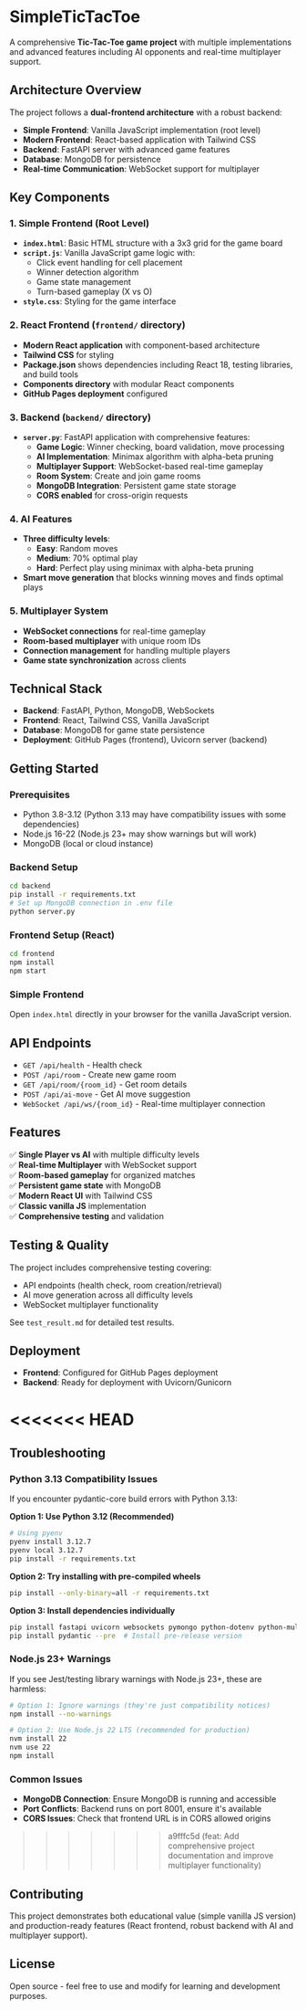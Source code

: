 # SimpleTicTacToe

A comprehensive **Tic-Tac-Toe game project** with multiple implementations and advanced features including AI opponents and real-time multiplayer support.

## **Architecture Overview**

The project follows a **dual-frontend architecture** with a robust backend:

* **Simple Frontend**: Vanilla JavaScript implementation (root level)
* **Modern Frontend**: React-based application with Tailwind CSS
* **Backend**: FastAPI server with advanced game features
* **Database**: MongoDB for persistence
* **Real-time Communication**: WebSocket support for multiplayer

## **Key Components**

### **1. Simple Frontend (Root Level)**
- **`index.html`**: Basic HTML structure with a 3x3 grid for the game board
- **`script.js`**: Vanilla JavaScript game logic with:
  - Click event handling for cell placement
  - Winner detection algorithm
  - Game state management
  - Turn-based gameplay (X vs O)
- **`style.css`**: Styling for the game interface

### **2. React Frontend (`frontend/` directory)**
- **Modern React application** with component-based architecture
- **Tailwind CSS** for styling
- **Package.json** shows dependencies including React 18, testing libraries, and build tools
- **Components directory** with modular React components
- **GitHub Pages deployment** configured

### **3. Backend (`backend/` directory)**
- **`server.py`**: FastAPI application with comprehensive features:
  - **Game Logic**: Winner checking, board validation, move processing
  - **AI Implementation**: Minimax algorithm with alpha-beta pruning
  - **Multiplayer Support**: WebSocket-based real-time gameplay
  - **Room System**: Create and join game rooms
  - **MongoDB Integration**: Persistent game state storage
  - **CORS enabled** for cross-origin requests

### **4. AI Features**
- **Three difficulty levels**:
  - **Easy**: Random moves
  - **Medium**: 70% optimal play
  - **Hard**: Perfect play using minimax with alpha-beta pruning
- **Smart move generation** that blocks winning moves and finds optimal plays

### **5. Multiplayer System**
- **WebSocket connections** for real-time gameplay
- **Room-based multiplayer** with unique room IDs
- **Connection management** for handling multiple players
- **Game state synchronization** across clients

## **Technical Stack**

* **Backend**: FastAPI, Python, MongoDB, WebSockets
* **Frontend**: React, Tailwind CSS, Vanilla JavaScript
* **Database**: MongoDB for game state persistence
* **Deployment**: GitHub Pages (frontend), Uvicorn server (backend)

## **Getting Started**

### **Prerequisites**
- Python 3.8-3.12 (Python 3.13 may have compatibility issues with some dependencies)
- Node.js 16-22 (Node.js 23+ may show warnings but will work)
- MongoDB (local or cloud instance)

### **Backend Setup**
```bash
cd backend
pip install -r requirements.txt
# Set up MongoDB connection in .env file
python server.py
```

### **Frontend Setup (React)**
```bash
cd frontend
npm install
npm start
```

### **Simple Frontend**
Open `index.html` directly in your browser for the vanilla JavaScript version.

## **API Endpoints**

- `GET /api/health` - Health check
- `POST /api/room` - Create new game room
- `GET /api/room/{room_id}` - Get room details
- `POST /api/ai-move` - Get AI move suggestion
- `WebSocket /api/ws/{room_id}` - Real-time multiplayer connection

## **Features**

✅ **Single Player vs AI** with multiple difficulty levels  
✅ **Real-time Multiplayer** with WebSocket support  
✅ **Room-based gameplay** for organized matches  
✅ **Persistent game state** with MongoDB  
✅ **Modern React UI** with Tailwind CSS  
✅ **Classic vanilla JS** implementation  
✅ **Comprehensive testing** and validation  

## **Testing & Quality**

The project includes comprehensive testing covering:
- API endpoints (health check, room creation/retrieval)
- AI move generation across all difficulty levels
- WebSocket multiplayer functionality

See `test_result.md` for detailed test results.

## **Deployment**

- **Frontend**: Configured for GitHub Pages deployment
- **Backend**: Ready for deployment with Uvicorn/Gunicorn

<<<<<<< HEAD
=======
## **Troubleshooting**

### **Python 3.13 Compatibility Issues**
If you encounter pydantic-core build errors with Python 3.13:

**Option 1: Use Python 3.12 (Recommended)**
```bash
# Using pyenv
pyenv install 3.12.7
pyenv local 3.12.7
pip install -r requirements.txt
```

**Option 2: Try installing with pre-compiled wheels**
```bash
pip install --only-binary=all -r requirements.txt
```

**Option 3: Install dependencies individually**
```bash
pip install fastapi uvicorn websockets pymongo python-dotenv python-multipart
pip install pydantic --pre  # Install pre-release version
```

### **Node.js 23+ Warnings**
If you see Jest/testing library warnings with Node.js 23+, these are harmless:
```bash
# Option 1: Ignore warnings (they're just compatibility notices)
npm install --no-warnings

# Option 2: Use Node.js 22 LTS (recommended for production)
nvm install 22
nvm use 22
npm install
```

### **Common Issues**
- **MongoDB Connection**: Ensure MongoDB is running and accessible
- **Port Conflicts**: Backend runs on port 8001, ensure it's available
- **CORS Issues**: Check that frontend URL is in CORS allowed origins

>>>>>>> a9fffc5d (feat: Add comprehensive project documentation and improve multiplayer functionality)
## **Contributing**

This project demonstrates both educational value (simple vanilla JS version) and production-ready features (React frontend, robust backend with AI and multiplayer support).

## **License**

Open source - feel free to use and modify for learning and development purposes.
